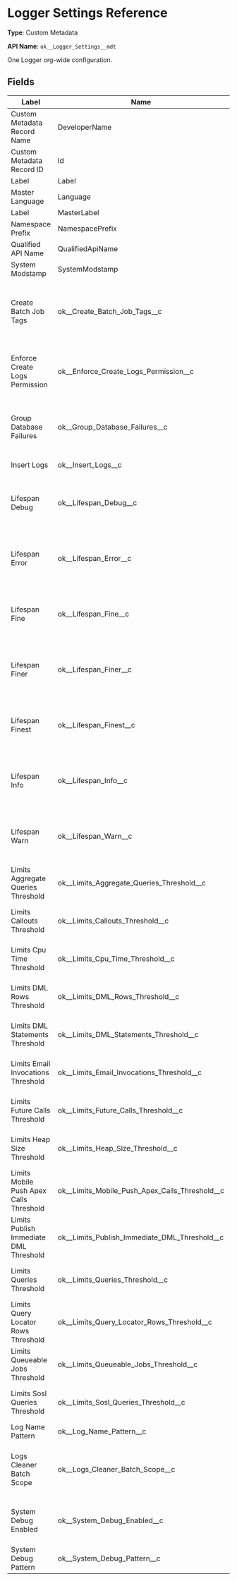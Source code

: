 # Logger Settings Reference

**Type**: Custom Metadata

**API Name**: `ok__Logger_Settings__mdt`

One Logger org-wide configuration.

## Fields

| Label                                   | Name                                               | Type     | Required | Description                                                                                                                      |
| --------------------------------------- | -------------------------------------------------- | -------- | -------- | -------------------------------------------------------------------------------------------------------------------------------- |
| Custom Metadata Record Name             | DeveloperName                                      | string   | true     |                                                                                                                                  |
| Custom Metadata Record ID               | Id                                                 | id       | true     |                                                                                                                                  |
| Label                                   | Label                                              | string   | false    |                                                                                                                                  |
| Master Language                         | Language                                           | picklist | true     |                                                                                                                                  |
| Label                                   | MasterLabel                                        | string   | true     |                                                                                                                                  |
| Namespace Prefix                        | NamespacePrefix                                    | string   | false    |                                                                                                                                  |
| Qualified API Name                      | QualifiedApiName                                   | string   | false    |                                                                                                                                  |
| System Modstamp                         | SystemModstamp                                     | datetime | true     |                                                                                                                                  |
| Create Batch Job Tags                   | ok\_\_Create_Batch_Job_Tags\_\_c                   | boolean  | true     | Automatically assign a unique batch job tag to logs published from a batch. Batchable context must be set to allow this feature. |
| Enforce Create Logs Permission          | ok\_\_Enforce_Create_Logs_Permission\_\_c          | boolean  | true     | Logger_Create_Logs permission is enforced before log events are published if checked.                                            |
| Group Database Failures                 | ok\_\_Group_Database_Failures\_\_c                 | boolean  | true     | DML result failures are logged grouped in a single log by default. If checked, a log is created per one result.                  |
| Insert Logs                             | ok\_\_Insert_Logs\_\_c                             | boolean  | true     | Insert logs into the Log\_\_c table.                                                                                             |
| Lifespan Debug                          | ok\_\_Lifespan_Debug\_\_c                          | double   | false    | Logs will be deleted after this number of days. Keep blank to never delete. Logs Cleaner must be scheduled.                      |
| Lifespan Error                          | ok\_\_Lifespan_Error\_\_c                          | double   | false    | Logs will be deleted after this number of days. Keep blank to never delete. Logs Cleaner must be scheduled.                      |
| Lifespan Fine                           | ok\_\_Lifespan_Fine\_\_c                           | double   | false    | Logs will be deleted after this number of days. Keep blank to never delete. Logs Cleaner must be scheduled.                      |
| Lifespan Finer                          | ok\_\_Lifespan_Finer\_\_c                          | double   | false    | Logs will be deleted after this number of days. Keep blank to never delete. Logs Cleaner must be scheduled.                      |
| Lifespan Finest                         | ok\_\_Lifespan_Finest\_\_c                         | double   | false    | Logs will be deleted after this number of days. Keep blank to never delete. Logs Cleaner must be scheduled.                      |
| Lifespan Info                           | ok\_\_Lifespan_Info\_\_c                           | double   | false    | Logs will be deleted after this number of days. Keep blank to never delete. Logs Cleaner must be scheduled.                      |
| Lifespan Warn                           | ok\_\_Lifespan_Warn\_\_c                           | double   | false    | Logs will be deleted after this number of days. Keep blank to never delete. Logs Cleaner must be scheduled.                      |
| Limits Aggregate Queries Threshold      | ok\_\_Limits_Aggregate_Queries_Threshold\_\_c      | percent  | false    | Limit threshold to alert logs. Keep blank for default value.                                                                     |
| Limits Callouts Threshold               | ok\_\_Limits_Callouts_Threshold\_\_c               | percent  | false    | Limit threshold to alert logs. Keep blank for default value.                                                                     |
| Limits Cpu Time Threshold               | ok\_\_Limits_Cpu_Time_Threshold\_\_c               | percent  | false    | Limit threshold to alert logs. Keep blank for default value.                                                                     |
| Limits DML Rows Threshold               | ok\_\_Limits_DML_Rows_Threshold\_\_c               | percent  | false    | Limit threshold to alert logs. Keep blank for default value.                                                                     |
| Limits DML Statements Threshold         | ok\_\_Limits_DML_Statements_Threshold\_\_c         | percent  | false    | Limit threshold to alert logs. Keep blank for default value.                                                                     |
| Limits Email Invocations Threshold      | ok\_\_Limits_Email_Invocations_Threshold\_\_c      | percent  | false    | Limit threshold to alert logs. Keep blank for default value.                                                                     |
| Limits Future Calls Threshold           | ok\_\_Limits_Future_Calls_Threshold\_\_c           | percent  | false    | Limit threshold to alert logs. Keep blank for default value.                                                                     |
| Limits Heap Size Threshold              | ok\_\_Limits_Heap_Size_Threshold\_\_c              | percent  | false    | Limit threshold to alert logs. Keep blank for default value.                                                                     |
| Limits Mobile Push Apex Calls Threshold | ok\_\_Limits_Mobile_Push_Apex_Calls_Threshold\_\_c | percent  | false    | Limit threshold to alert logs. Keep blank for default value.                                                                     |
| Limits Publish Immediate DML Threshold  | ok\_\_Limits_Publish_Immediate_DML_Threshold\_\_c  | percent  | false    | Limit threshold to alert logs. Keep blank for default value.                                                                     |
| Limits Queries Threshold                | ok\_\_Limits_Queries_Threshold\_\_c                | percent  | false    | Limit threshold to alert logs. Keep blank for default value.                                                                     |
| Limits Query Locator Rows Threshold     | ok\_\_Limits_Query_Locator_Rows_Threshold\_\_c     | percent  | false    | Limit threshold to alert logs. Keep blank for default value.                                                                     |
| Limits Queueable Jobs Threshold         | ok\_\_Limits_Queueable_Jobs_Threshold\_\_c         | percent  | false    | Limit threshold to alert logs. Keep blank for default value.                                                                     |
| Limits Sosl Queries Threshold           | ok\_\_Limits_Sosl_Queries_Threshold\_\_c           | percent  | false    | Limit threshold to alert logs. Keep blank for default value.                                                                     |
| Log Name Pattern                        | ok\_\_Log_Name_Pattern\_\_c                        | string   | false    | Deprecated                                                                                                                       |
| Logs Cleaner Batch Scope                | ok\_\_Logs_Cleaner_Batch_Scope\_\_c                | double   | false    | Number of records to be passed into the execute method for Logs Cleaner Batch processing. Default is 2000.                       |
| System Debug Enabled                    | ok\_\_System_Debug_Enabled\_\_c                    | boolean  | true     | Deprecated. Use System Debug Disabled on Logger Hierarchy Settings instead.                                                      |
| System Debug Pattern                    | ok\_\_System_Debug_Pattern\_\_c                    | string   | false    | Deprecated                                                                                                                       |
